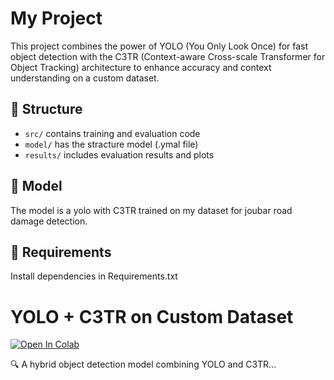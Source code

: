# My Project

This project combines the power of YOLO (You Only Look Once) for fast object detection with the C3TR (Context-aware Cross-scale Transformer for Object Tracking) architecture to enhance accuracy and context understanding on a custom dataset.

## 📁 Structure
- `src/` contains training and evaluation code
- `model/` has the stracture model (.ymal file)
- `results/` includes evaluation results and plots

## 🧠 Model
The model is a yolo with C3TR trained on my dataset for joubar road damage detection.

## 🔧 Requirements
Install dependencies in Requirements.txt 

# YOLO + C3TR on Custom Dataset

[![Open In Colab](https://colab.research.google.com/assets/colab-badge.svg)](https://colab.research.google.com/github/HastiRazipour/YOLO-C3TR/blob/main/yolo_c3tr_train.ipynb)


🔍 A hybrid object detection model combining YOLO and C3TR...


